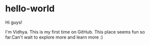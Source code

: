 # hello-world
 Hi guys!
 
 I'm Vidhya. This is my first time on GitHub. This place seems fun so far.Can't wait to explore more and learn more :)
